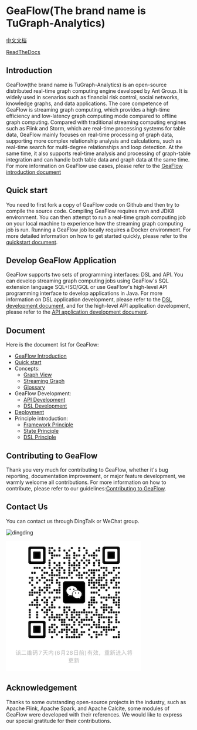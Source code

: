 # GeaFlow(The brand name is TuGraph-Analytics)

[中文文档](README_cn.md) 

[ReadTheDocs](https://tugraph-analytics.readthedocs.io/en/latest/docs-cn/introduction/)
<!--intro-start-->
## Introduction
GeaFlow(the brand name is TuGraph-Analytics) is an open-source distributed real-time graph computing engine 
developed by Ant Group. It is widely used in scenarios such as financial risk control, social networks, knowledge 
graphs, and data applications. The core competence of GeaFlow is streaming graph computing, which provides a 
high-time efficiency and low-latency graph computing mode compared to offline graph computing. Compared with 
traditional streaming computing engines such as Flink and Storm, which are real-time processing systems for table 
data, GeaFlow mainly focuses on real-time processing of graph data, supporting more complex relationship analysis 
and calculations, such as real-time search for multi-degree relationships and loop detection. At the same time, it 
also supports real-time analysis and processing of graph-table integration and can handle both table data and graph 
data at the same time. For more information on GeaFlow use cases, please refer to the [GeaFlow introduction document](docs/docs-en/introduction.md)

## Quick start
You need to first fork a copy of GeaFlow code on Github and then try to compile the source code. Compiling GeaFlow 
requires mvn and JDK8 environment. You can then attempt to run a real-time graph computing job on your local machine 
to experience how the streaming graph computing job is run. Running a GeaFlow job locally requires a Docker 
environment. For more detailed information on how to get started quickly, please refer to the [quickstart document](docs/docs-en/quick_start.md).

## Develop GeaFlow Application
GeaFlow supports two sets of programming interfaces: DSL and API. You can develop streaming graph computing jobs 
using GeaFlow's SQL extension language SQL+ISO/GQL or use GeaFlow's high-level API programming interface to develop 
applications in Java. For more information on DSL application development, please refer to the [DSL development 
document](docs/docs-en/application-development/dsl/overview.md), and for the high-level API application development, please refer to the [API application development document](docs/docs-en/application-development/api/overview.md).

## Document

Here is the document list for GeaFlow:

- [GeaFlow Introduction](docs/docs-en/introduction.md)
- [Quick start](docs/docs-en/quick_start.md)
- Concepts:
    - [Graph View](docs/docs-en/concepts/graph_view.md)
    - [Streaming Graph](docs/docs-en/concepts/stream_graph.md)
    - [Glossary](docs/docs-en/concepts/glossary.md)
- GeaFlow Development:
    - [API Development](docs/docs-en/application-development/api/guid.md)
    - [DSL Development](docs/docs-en/application-development/dsl/overview.md)
- [Deployment](docs/docs-en/deploy/install_guide.md)
- Principle introduction:
    - [Framework Principle](docs/docs-en/principle/framework_principle.md)
    - [State Principle](docs/docs-en/principle/state_principle.md)
    - [DSL Principle](docs/docs-en/principle/dsl_principle.md)

## Contributing to GeaFlow
Thank you very much for contributing to GeaFlow, whether it's bug reporting, documentation improvement, or major 
feature development, we warmly welcome all contributions. For more information on how to contribute, please refer to 
our guidelines:[Contributing to GeaFlow](docs/docs-en/contribution.md).

## Contact Us
You can contact us through DingTalk or WeChat group.

![dingding](docs/static/img/dingding.png)

![wechat](docs/static/img/wechat.png)
## Acknowledgement
Thanks to some outstanding open-source projects in the industry, such as Apache Flink, Apache Spark, and Apache Calcite, some modules of GeaFlow were developed with their references. We would like to express our special gratitude for their contributions.
<!--intro-end-->